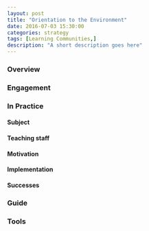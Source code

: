 ```yaml
---
layout: post
title: "Orientation to the Environment"
date: 2016-07-03 15:30:00
categories: strategy
tags: [Learning Communities,] 
description: "A short description goes here"
---
```


### Overview

### Engagement

### In Practice

#### Subject

#### Teaching staff 

#### Motivation

#### Implementation

#### Successes

### Guide

### Tools